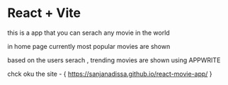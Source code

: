# React + Vite

this is a app that you can serach any movie in the world

in home page currently most popular movies are shown 

based on the users serach , trending movies are shown using APPWRITE 

chck oku the site - { https://sanjanadissa.github.io/react-movie-app/ }
